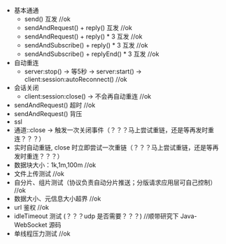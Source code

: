 
* 基本通通
  * send() 互发 //ok
  * sendAndRequest() + reply() 互发 //ok
  * sendAndRequest() + reply() * 3 互发 //ok
  * sendAndSubscribe() + reply() * 3 互发 //ok
  * sendAndSubscribe() + replyEnd() * 3 互发 //ok
* 自动重连
  * server:stop() -> 等5秒 -> server:start() -> client:session:autoReconnect() //ok
* 会话关闭
  * client:session:close() -> 不会再自动重连 //ok
* sendAndRequest() 超时 //ok
* sendAndRequest() 背压
* ssl
* 通道::close -> 触发一次关闭事件（？？？马上尝试重链，还是等再发时重连？？？）
* 实时自动重链, close 时立即尝试一次重链（？？？马上尝试重链，还是等再发时重连？？？）
* 数据块大小：1k,1m,100m  //ok
* 文件上传测试 //ok
* 自分片、组片测试（协议负责自动分片推送；分版请求应用层可自己控制） //ok
* 数据大小、元信息大小超界  //ok
* url 鉴权 //ok
* idleTimeout 测试 (？？？udp 是否需要？？？) //顺带研究下 Java-WebSocket 源码 
* 单线程压力测试 //ok